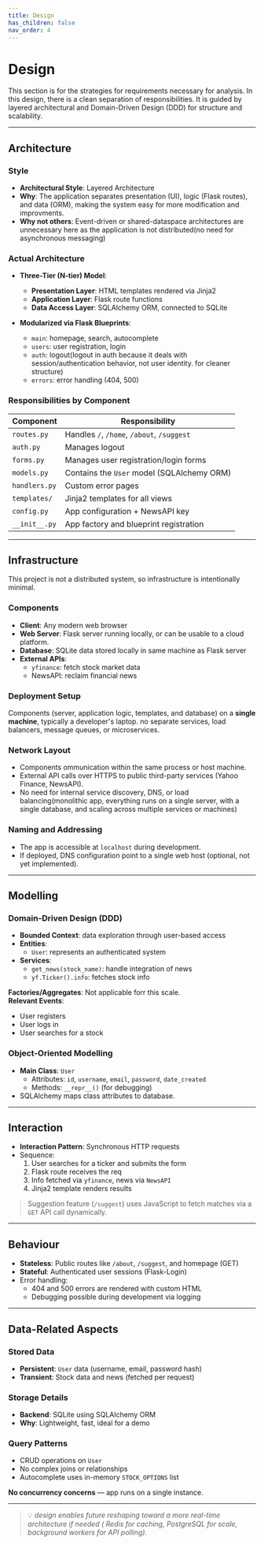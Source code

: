 ```yaml
---
title: Design
has_children: false
nav_order: 4
---
```


# Design

This section is for the strategies for requirements necessary for analysis. In this design, there is a clean separation of responsibilities. It is guided by layered architectural and Domain-Driven Design (DDD) for structure and scalability.

---

## Architecture

### Style

- **Architectural Style**: Layered Architecture
- **Why**: The application separates presentation (UI), logic (Flask routes), and data (ORM), making the system easy for more modification and improvments.
- **Why not others**: Event-driven or shared-dataspace architectures are unnecessary here as the application is not distributed(no need for asynchronous messaging)

### Actual Architecture

- **Three-Tier (N-tier) Model**:
  - **Presentation Layer**: HTML templates rendered via Jinja2
  - **Application Layer**: Flask route functions
  - **Data Access Layer**: SQLAlchemy ORM, connected to SQLite

- **Modularized via Flask Blueprints**:
  - `main`: homepage, search, autocomplete
  - `users`: user registration, login
  - `auth`: logout(logout in auth because it deals with session/authentication behavior, not user identity. for cleaner structure)
  - `errors`: error handling (404, 500)

### Responsibilities by Component

| Component      | Responsibility                                     |
|----------------|----------------------------------------------------|
| `routes.py`    | Handles `/`, `/home`, `/about`, `/suggest`         |
| `auth.py`      | Manages logout                                      |
| `forms.py`     | Manages user registration/login forms              |
| `models.py`    | Contains the `User` model (SQLAlchemy ORM)         |
| `handlers.py`  | Custom error pages                                 |
| `templates/`   | Jinja2 templates for all views                     |
| `config.py`    | App configuration + NewsAPI key                    |
| `__init__.py`  | App factory and blueprint registration             |

---
## Infrastructure

This project is not a distributed system, so infrastructure is intentionally minimal.

### Components

- **Client**: Any modern web browser
- **Web Server**: Flask server running locally,  or can be usable to a cloud platform.
- **Database**: SQLite data stored locally in same machine as Flask server
- **External APIs**:
  - `yfinance`: fetch stock market data
  - NewsAPI: reclaim financial news

### Deployment Setup

Components (server, application logic, templates, and database) on a **single machine**, typically a developer's laptop. no separate services, load balancers, message queues, or microservices.

### Network Layout

- Components ommunication within the same process or host machine.
- External API calls over HTTPS to public third-party services (Yahoo Finance, NewsAPI).
- No need for internal service discovery, DNS, or load balancing(monolithic app, everything runs on a single server, with a single database, and scaling across multiple services or machines)

### Naming and Addressing

- The app is accessible at `localhost` during development.
- If deployed, DNS configuration point to a single web host (optional, not yet implemented).

---

## Modelling

### Domain-Driven Design (DDD)

- **Bounded Context**: data exploration through user-based access
- **Entities**:
  - `User`: represents an authenticated system
- **Services**:
  - `get_news(stock_name)`: handle integration of news
  - `yf.Ticker().info`: fetches stock info

**Factories/Aggregates**: Not applicable forr this scale.  
**Relevant Events**:
- User registers
- User logs in
- User searches for a stock

### Object-Oriented Modelling

- **Main Class**: `User`
  - Attributes: `id`, `username`, `email`, `password`, `date_created`
  - Methods: `__repr__()` (for debugging)
- SQLAlchemy maps class attributes to database.

---

## Interaction

- **Interaction Pattern**: Synchronous HTTP requests
- Sequence:
  1. User searches for a ticker and submits the form
  2. Flask route receives the req
  3. Info fetched via `yfinance`, news via `NewsAPI`
  4. Jinja2 template renders results

> Suggestion feature (`/suggest`) uses JavaScript to fetch matches via a `GET` API call dynamically.

---

## Behaviour

- **Stateless**: Public routes like `/about`, `/suggest`, and homepage (GET)
- **Stateful**: Authenticated user sessions (Flask-Login)
- Error handling:
  - 404 and 500 errors are rendered with custom HTML
  - Debugging possible during development via logging

---

## Data-Related Aspects

### Stored Data

- **Persistent**: `User` data (username, email, password hash)
- **Transient**: Stock data and news (fetched per request)

### Storage Details

- **Backend**: SQLite using SQLAlchemy ORM
- **Why**: Lightweight, fast, ideal for a demo

### Query Patterns

- CRUD operations on `User`
- No complex joins or relationships
- Autocomplete uses in-memory `STOCK_OPTIONS` list

**No concurrency concerns** — app runs on a single instance.

---

> 💡 *design enables future reshaping toward a more real-time architecture if needed ( Redis for caching, PostgreSQL for scale, background workers for API polling).*
